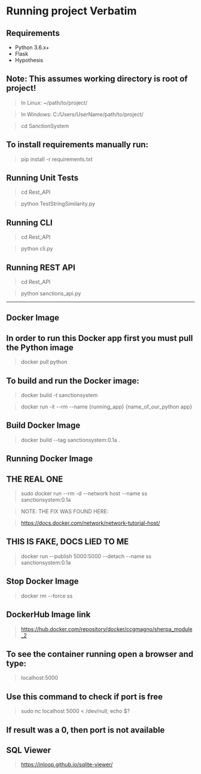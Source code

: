 # Running project Verbatim

## Requirements
- Python 3.6.x+
- Flask
- Hypothesis

## Note: This assumes working directory is root of project!
> In Linux: ~/path/to/project/

> In Windows: C:/Users/UserName/path/to/project/

> cd SanctionSystem

## To install requirements manually run:

> pip install -r requirements.txt

## Running Unit Tests
> cd Rest_API

> python TestStringSimilarity.py

## Running CLI
> cd Rest_API

> python cli.py

## Running REST API
> cd Rest_API

> python sanctions_api.py

-----

## Docker Image

## In order to run this Docker app first you must pull the Python image
> docker pull python

## To build and run the Docker image:
> docker build -t sanctionsystem

> docker run -it --rm --name {running_app} {name_of_our_python app}


## Build Docker Image
> docker build --tag sanctionsystem:0.1a .


## Running Docker Image

## THE REAL ONE
> sudo docker run --rm -d --network host --name ss sanctionsystem:0.1a

> NOTE: THE FIX WAS FOUND HERE:

> https://docs.docker.com/network/network-tutorial-host/

## THIS IS FAKE, DOCS LIED TO ME

> docker run --publish 5000:5000 --detach --name ss sanctionsystem:0.1a

## Stop Docker Image
> docker rm --force ss

## DockerHub Image link
> https://hub.docker.com/repository/docker/ccgmagno/sherpa_module_2

## To see the container running open a browser and type:
> localhost:5000

## Use this command to check if port is free
> sudo nc localhost 5000 < /dev/null; echo $?

##  If result was a 0, then port is not available

## SQL Viewer
> https://inloop.github.io/sqlite-viewer/
